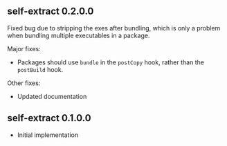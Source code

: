 ## self-extract 0.2.0.0

Fixed bug due to stripping the exes after bundling, which is only a problem when bundling multiple
executables in a package.

Major fixes:
* Packages should use `bundle` in the `postCopy` hook, rather than the `postBuild` hook.

Other fixes:
* Updated documentation

## self-extract 0.1.0.0

* Initial implementation
